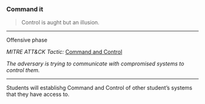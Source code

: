 ### Command it 

> Control is aught but an illusion.

---

Offensive phase

*MITRE ATT&CK Tactic:* [Command and Control](https://attack.mitre.org/tactics/TA0011/)

*The adversary is trying to communicate with compromised systems to control them.*

---

Students will establishg Command and Control of other student’s systems that they have access to.
